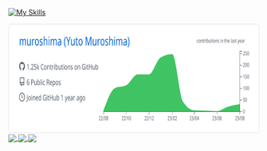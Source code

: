 [![My Skills](https://skillicons.dev/icons?i=js,html,css,wasm)](https://skillicons.dev)

<a href="https://github.com/vn7n24fzkq/github-profile-summary-cards">
  <img align="center" src="https://raw.githubusercontent.com/muroshima/muroshima/main/profile-summary-card-output/github/0-profile-details.svg" height="220px" />
</a>

<a href="https://github.com/anuraghazra/github-readme-stats">
  <img align="center" src="https://github-readme-stats.vercel.app/api?username=muroshima&show_icons=true" height="158px" />
</a>

<a href="https://github.com/anuraghazra/github-readme-stats">
  <img align="center" src="https://github-readme-stats.vercel.app/api/top-langs/?username=muroshima&layout=compact" />
</a>

<a href="https://github.com/ryo-ma/github-profile-trophy">
  <img align="center" src="https://github-profile-trophy.vercel.app/?username=muroshima&title=Joined2020,Commit,PullRequest,Repositories,Issues" height="151px" />
</a>
